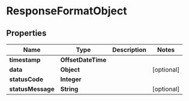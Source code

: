 

# ResponseFormatObject


## Properties

| Name | Type | Description | Notes |
|------------ | ------------- | ------------- | -------------|
|**timestamp** | **OffsetDateTime** |  |  |
|**data** | **Object** |  |  [optional] |
|**statusCode** | **Integer** |  |  |
|**statusMessage** | **String** |  |  [optional] |



